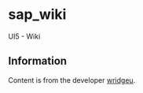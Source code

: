# sap_wiki

UI5 - Wiki

## Information

Content is from the developer [wridgeu](https://github.com/wridgeu).
